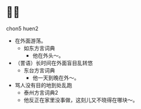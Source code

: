 # 𧼩魂
chon5 huen2
+ 在外面游荡。
  * 如东方言词典
    - 他在外头～。
+ （詈语）长时间在外面盲目乱转悠
  * 东台方言词典
    - 他一天到晚在外～。
+ 骂人没有目的地到处乱跑
  * 泰州方言词典2
  - 他反正在家里没事做，这刻儿又不晓得在哪块～。
